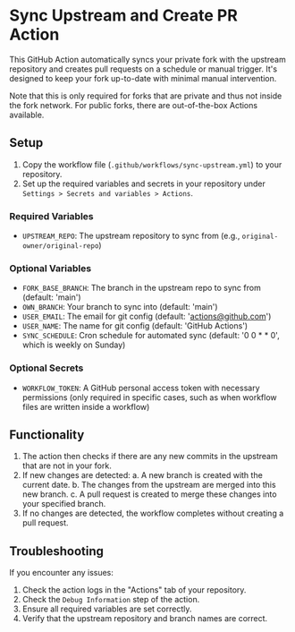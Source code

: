 # Sync Upstream and Create PR Action

This GitHub Action automatically syncs your private fork with the upstream repository and creates pull requests on a schedule or manual trigger. It's designed to keep your fork up-to-date with minimal manual intervention.

Note that this is only required for forks that are private and thus not inside the fork network. For public forks, there are out-of-the-box Actions available.

## Setup

1. Copy the workflow file (`.github/workflows/sync-upstream.yml`) to your repository.
2. Set up the required variables and secrets in your repository under ` Settings > Secrets and variables > Actions`.

### Required Variables

- `UPSTREAM_REPO`: The upstream repository to sync from (e.g., `original-owner/original-repo`)

### Optional Variables

- `FORK_BASE_BRANCH`: The branch in the upstream repo to sync from (default: 'main')
- `OWN_BRANCH`: Your branch to sync into (default: 'main')
- `USER_EMAIL`: The email for git config (default: 'actions@github.com')
- `USER_NAME`: The name for git config (default: 'GitHub Actions')
- `SYNC_SCHEDULE`: Cron schedule for automated sync (default: '0 0 * * 0', which is weekly on Sunday)

### Optional Secrets

- `WORKFLOW_TOKEN`: A GitHub personal access token with necessary permissions (only required in specific cases, such as when workflow files are written inside a workflow)

## Functionality

1. The action then checks if there are any new commits in the upstream that are not in your fork.
2. If new changes are detected:
   a. A new branch is created with the current date.
   b. The changes from the upstream are merged into this new branch.
   c. A pull request is created to merge these changes into your specified branch.
3. If no changes are detected, the workflow completes without creating a pull request.

## Troubleshooting

If you encounter any issues:

1. Check the action logs in the "Actions" tab of your repository.
2. Check the `Debug Information` step of the action.
3. Ensure all required variables are set correctly.
4. Verify that the upstream repository and branch names are correct.
